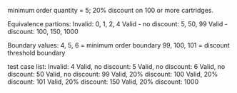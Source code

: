 minimum order quantity = 5;
20% discount on 100 or more cartridges.

Equivalence partions:
Invalid: 0, 1, 2, 4
Valid - no discount: 5, 50, 99
Valid - discount: 100, 150, 1000

Boundary values:
4, 5, 6 = minimum order boundary
99, 100, 101 = discount threshold boundary

test case list: 
Invalid: 4
Valid, no discount: 5
Valid, no discount: 6
Valid, no discount: 50
Valid, no discount: 99
Valid, 20% discount: 100
Valid, 20% discount: 101
Valid, 20% discount: 150
Valid, 20% discount: 1000
